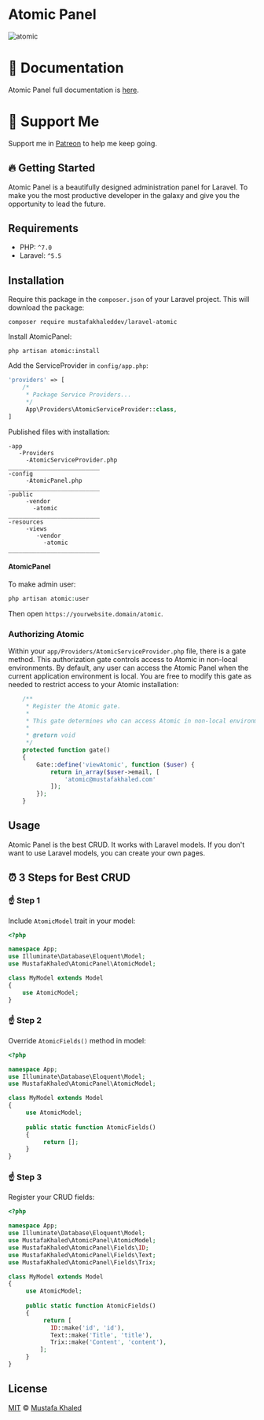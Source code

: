 # Atomic Panel

![atomic](http://laravel-atomic.mustafakhaled.com/assets/img/panel.png)


# 🚀 Documentation
Atomic Panel full documentation is [here](http://laravel-atomic.mustafakhaled.com).

# 💪 Support Me
Support me in [Patreon](http://patreon.com/mustafakhaled) to help me keep going.


## 🔥 Getting Started
Atomic Panel is a beautifully designed administration panel for Laravel. To make you the most productive developer in the galaxy and give you the opportunity to lead the future.


## Requirements

* PHP: `^7.0`
* Laravel: `^5.5`


## Installation

Require this package in the `composer.json` of your Laravel project. This will download the package:

```
composer require mustafakhaleddev/laravel-atomic
```

Install AtomicPanel:
```
php artisan atomic:install
```

Add the ServiceProvider in `config/app.php`:

```php
'providers' => [
    /*
     * Package Service Providers...
     */
     App\Providers\AtomicServiceProvider::class,
]
```

Published files with installation:

```
-app
   -Providers
     -AtomicServiceProvider.php
__________________________
-config
     -AtomicPanel.php
__________________________
-public
     -vendor
       -atomic
__________________________
-resources
     -views
        -vendor
          -atomic
__________________________

```
#### AtomicPanel
To make admin user:
```php
php artisan atomic:user
```
Then open `https://yourwebsite.domain/atomic`.

### Authorizing Atomic
Within your `app/Providers/AtomicServiceProvider.php` file, there is a gate method. This authorization gate controls access to Atomic in non-local environments. By default, any user can access the Atomic Panel when the current application environment is local. You are free to modify this gate as needed to restrict access to your Atomic installation: 
```php
    /**
     * Register the Atomic gate.
     *
     * This gate determines who can access Atomic in non-local environments.
     *
     * @return void
     */
    protected function gate()
    {
        Gate::define('viewAtomic', function ($user) {
            return in_array($user->email, [
                'atomic@mustafakhaled.com'
            ]);
        });
    }
```
## Usage

Atomic Panel is the best CRUD. It works with Laravel models.
If you don't want to use Laravel models, you can create your own pages.

## ⏰ 3 Steps for Best CRUD

### ☝ Step 1
Include `AtomicModel` trait in your model:
```php
<?php

namespace App;
use Illuminate\Database\Eloquent\Model;
use MustafaKhaled\AtomicPanel\AtomicModel;

class MyModel extends Model
{
    use AtomicModel;
}
```

### ☝ Step 2
Override `AtomicFields()` method in model:
```php
<?php

namespace App;
use Illuminate\Database\Eloquent\Model;
use MustafaKhaled\AtomicPanel\AtomicModel;

class MyModel extends Model
{
     use AtomicModel;
     
     public static function AtomicFields()
     {
          return [];   
     }
}
```
### ☝ Step 3
Register your CRUD fields:
```php
<?php

namespace App;
use Illuminate\Database\Eloquent\Model;
use MustafaKhaled\AtomicPanel\AtomicModel;
use MustafaKhaled\AtomicPanel\Fields\ID;
use MustafaKhaled\AtomicPanel\Fields\Text;
use MustafaKhaled\AtomicPanel\Fields\Trix;

class MyModel extends Model
{
     use AtomicModel;
     
     public static function AtomicFields()
     {
          return [
            ID::make('id', 'id'),
            Text::make('Title', 'title'),
            Trix::make('Content', 'content'),
         ];
     }
}
```


## License

[MIT](LICENSE) © [Mustafa Khaled](https://mustafakhaled.com)

